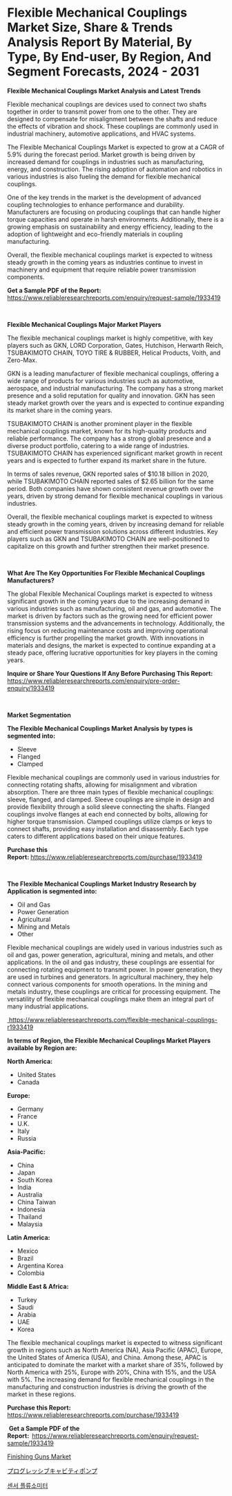 <p><h1>Flexible Mechanical Couplings Market Size, Share & Trends Analysis Report By Material, By Type, By End-user, By Region, And Segment Forecasts, 2024 - 2031</h1></p><p><strong>Flexible Mechanical Couplings Market Analysis and Latest Trends</strong></p>
<p><p>Flexible mechanical couplings are devices used to connect two shafts together in order to transmit power from one to the other. They are designed to compensate for misalignment between the shafts and reduce the effects of vibration and shock. These couplings are commonly used in industrial machinery, automotive applications, and HVAC systems.</p><p>The Flexible Mechanical Couplings Market is expected to grow at a CAGR of 5.9% during the forecast period. Market growth is being driven by increased demand for couplings in industries such as manufacturing, energy, and construction. The rising adoption of automation and robotics in various industries is also fueling the demand for flexible mechanical couplings.</p><p>One of the key trends in the market is the development of advanced coupling technologies to enhance performance and durability. Manufacturers are focusing on producing couplings that can handle higher torque capacities and operate in harsh environments. Additionally, there is a growing emphasis on sustainability and energy efficiency, leading to the adoption of lightweight and eco-friendly materials in coupling manufacturing.</p><p>Overall, the flexible mechanical couplings market is expected to witness steady growth in the coming years as industries continue to invest in machinery and equipment that require reliable power transmission components.</p></p>
<p><strong>Get a Sample PDF of the Report:&nbsp;</strong> <a href="https://www.reliableresearchreports.com/enquiry/request-sample/1933419">https://www.reliableresearchreports.com/enquiry/request-sample/1933419</a></p>
<p>&nbsp;</p>
<p><strong>Flexible Mechanical Couplings Major Market Players</strong></p>
<p><p>The flexible mechanical couplings market is highly competitive, with key players such as GKN, LORD Corporation, Gates, Hutchison, Herwarth Reich, TSUBAKIMOTO CHAIN, TOYO TIRE & RUBBER, Helical Products, Voith, and Zero-Max.</p><p>GKN is a leading manufacturer of flexible mechanical couplings, offering a wide range of products for various industries such as automotive, aerospace, and industrial manufacturing. The company has a strong market presence and a solid reputation for quality and innovation. GKN has seen steady market growth over the years and is expected to continue expanding its market share in the coming years.</p><p>TSUBAKIMOTO CHAIN is another prominent player in the flexible mechanical couplings market, known for its high-quality products and reliable performance. The company has a strong global presence and a diverse product portfolio, catering to a wide range of industries. TSUBAKIMOTO CHAIN has experienced significant market growth in recent years and is expected to further expand its market share in the future.</p><p>In terms of sales revenue, GKN reported sales of $10.18 billion in 2020, while TSUBAKIMOTO CHAIN reported sales of $2.65 billion for the same period. Both companies have shown consistent revenue growth over the years, driven by strong demand for flexible mechanical couplings in various industries.</p><p>Overall, the flexible mechanical couplings market is expected to witness steady growth in the coming years, driven by increasing demand for reliable and efficient power transmission solutions across different industries. Key players such as GKN and TSUBAKIMOTO CHAIN are well-positioned to capitalize on this growth and further strengthen their market presence.</p></p>
<p>&nbsp;</p>
<p><strong>What Are The Key Opportunities For Flexible Mechanical Couplings Manufacturers?</strong></p>
<p><p>The global Flexible Mechanical Couplings market is expected to witness significant growth in the coming years due to the increasing demand in various industries such as manufacturing, oil and gas, and automotive. The market is driven by factors such as the growing need for efficient power transmission systems and the advancements in technology. Additionally, the rising focus on reducing maintenance costs and improving operational efficiency is further propelling the market growth. With innovations in materials and designs, the market is expected to continue expanding at a steady pace, offering lucrative opportunities for key players in the coming years.</p></p>
<p><strong>Inquire or Share Your Questions If Any Before Purchasing This Report:</strong> <a href="https://www.reliableresearchreports.com/enquiry/pre-order-enquiry/1933419">https://www.reliableresearchreports.com/enquiry/pre-order-enquiry/1933419</a></p>
<p>&nbsp;</p>
<p><strong>Market Segmentation</strong></p>
<p><strong>The Flexible Mechanical Couplings Market Analysis by types is segmented into:</strong></p>
<p><ul><li>Sleeve</li><li>Flanged</li><li>Clamped</li></ul></p>
<p><p>Flexible mechanical couplings are commonly used in various industries for connecting rotating shafts, allowing for misalignment and vibration absorption. There are three main types of flexible mechanical couplings: sleeve, flanged, and clamped. Sleeve couplings are simple in design and provide flexibility through a solid sleeve connecting the shafts. Flanged couplings involve flanges at each end connected by bolts, allowing for higher torque transmission. Clamped couplings utilize clamps or keys to connect shafts, providing easy installation and disassembly. Each type caters to different applications based on their unique features.</p></p>
<p><strong>Purchase this Report:&nbsp;</strong><a href="https://www.reliableresearchreports.com/purchase/1933419">https://www.reliableresearchreports.com/purchase/1933419</a></p>
<p>&nbsp;</p>
<p><strong>The Flexible Mechanical Couplings Market Industry Research by Application is segmented into:</strong></p>
<p><ul><li>Oil and Gas</li><li>Power Generation</li><li>Agricultural</li><li>Mining and Metals</li><li>Other</li></ul></p>
<p><p>Flexible mechanical couplings are widely used in various industries such as oil and gas, power generation, agricultural, mining and metals, and other applications. In the oil and gas industry, these couplings are essential for connecting rotating equipment to transmit power. In power generation, they are used in turbines and generators. In agricultural machinery, they help connect various components for smooth operations. In the mining and metals industry, these couplings are critical for processing equipment. The versatility of flexible mechanical couplings make them an integral part of many industrial applications.</p></p>
<p><a href="https://www.reliableresearchreports.com/flexible-mechanical-couplings-r1933419">&nbsp;https://www.reliableresearchreports.com/flexible-mechanical-couplings-r1933419</a></p>
<p><strong>In terms of Region, the Flexible Mechanical Couplings Market Players available by Region are:</strong></p>
<p>
    <p> <strong> North America: </strong>
        <ul>
            <li>United States</li>
            <li>Canada</li>
        </ul>
        </p> 
    <p> <strong> Europe: </strong>
        <ul>
            <li>Germany</li>
            <li>France</li>
            <li>U.K.</li>
            <li>Italy</li>
            <li>Russia</li>
        </ul>
        </p> 
    <p> <strong> Asia-Pacific: </strong>
        <ul>
            <li>China</li>
            <li>Japan</li>
            <li>South Korea</li>
            <li>India</li>
            <li>Australia</li>
            <li>China Taiwan</li>
            <li>Indonesia</li>
            <li>Thailand</li>
            <li>Malaysia</li>
        </ul>
        </p> 
    <p> <strong> Latin America: </strong>
        <ul>
            <li>Mexico</li>
            <li>Brazil</li>
            <li>Argentina Korea</li>
            <li>Colombia</li>
        </ul>
        </p> 
    <p> <strong> Middle East & Africa: </strong>
        <ul>
            <li>Turkey</li>
            <li>Saudi</li>
            <li>Arabia</li>
            <li>UAE</li>
            <li>Korea</li>
        </ul>
    </p>
    </p>
<p><p>The flexible mechanical couplings market is expected to witness significant growth in regions such as North America (NA), Asia Pacific (APAC), Europe, the United States of America (USA), and China. Among these, APAC is anticipated to dominate the market with a market share of 35%, followed by North America with 25%, Europe with 20%, China with 15%, and the USA with 5%. The increasing demand for flexible mechanical couplings in the manufacturing and construction industries is driving the growth of the market in these regions.</p></p>
<p><strong>Purchase this Report: </strong><a href="https://www.reliableresearchreports.com/purchase/1933419">https://www.reliableresearchreports.com/purchase/1933419</a></p>
<p>&nbsp;<strong>Get a Sample PDF of the Report:&nbsp;&nbsp;</strong><a href="https://www.reliableresearchreports.com/enquiry/request-sample/1933419">https://www.reliableresearchreports.com/enquiry/request-sample/1933419</a></p>
<p><strong></strong></p>
<p><p><a href="https://github.com/WillieWoodard/Market-Research-Report-List-4/blob/main/finishing-guns-market.md">Finishing Guns Market</a></p><p><a href="https://github.com/oafhukehf4709715/Market-Research-Report-List-1/blob/main/295261031155.md">プログレッシブキャビティポンプ</a></p><p><a href="https://github.com/plelbej847484502/Market-Research-Report-List-1/blob/main/700039428595.md">센서 플류소미터</a></p></p>